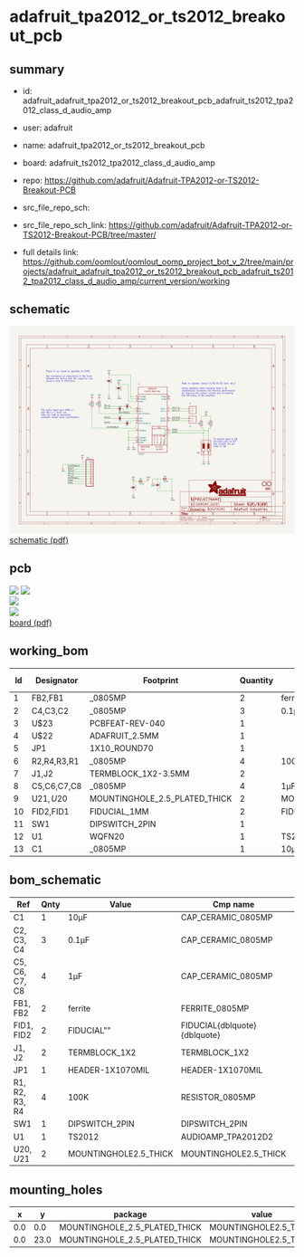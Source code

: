 # adafruit_tpa2012_or_ts2012_breakout_pcb
 
## summary 
* id: adafruit_adafruit_tpa2012_or_ts2012_breakout_pcb_adafruit_ts2012_tpa2012_class_d_audio_amp
* user: adafruit
* name: adafruit_tpa2012_or_ts2012_breakout_pcb
* board: adafruit_ts2012_tpa2012_class_d_audio_amp
* repo: https://github.com/adafruit/Adafruit-TPA2012-or-TS2012-Breakout-PCB



* src_file_repo_sch: 
* src_file_repo_sch_link: https://github.com/adafruit/Adafruit-TPA2012-or-TS2012-Breakout-PCB/tree/master/
* full details link: https://github.com/oomlout/oomlout_oomp_project_bot_v_2/tree/main/projects/adafruit_adafruit_tpa2012_or_ts2012_breakout_pcb_adafruit_ts2012_tpa2012_class_d_audio_amp/current_version/working  

## schematic  
![](working_schematic_600.png)  
[schematic (pdf)](working_schematic.pdf)  

## pcb  
![](working_3d_600.png) 
![](working_3d_front_600.png)  
![](working_3d_back_600.png)  
![](working_600.png)  
[board (pdf)](working.pdf)  

## working_bom
| Id | Designator | Footprint | Quantity | Designation | Supplier and ref |  | None | 
| --- | --- | --- | --- | --- | --- | --- | --- | 
| 1 | FB2,FB1 | _0805MP | 2 | ferrite |  |  | [''] | 
| 2 | C4,C3,C2 | _0805MP | 3 | 0.1µF |  |  | [''] | 
| 3 | U$23 | PCBFEAT-REV-040 | 1 |  |  |  | [''] | 
| 4 | U$22 | ADAFRUIT_2.5MM | 1 |  |  |  | [''] | 
| 5 | JP1 | 1X10_ROUND70 | 1 |  |  |  | [''] | 
| 6 | R2,R4,R3,R1 | _0805MP | 4 | 100K |  |  | [''] | 
| 7 | J1,J2 | TERMBLOCK_1X2-3.5MM | 2 |  |  |  | [''] | 
| 8 | C5,C6,C7,C8 | _0805MP | 4 | 1µF |  |  | [''] | 
| 9 | U$21,U$20 | MOUNTINGHOLE_2.5_PLATED_THICK | 2 | MOUNTINGHOLE2.5_THICK |  |  | [''] | 
| 10 | FID2,FID1 | FIDUCIAL_1MM | 2 | FIDUCIAL" |  |  | [''] | 
| 11 | SW1 | DIPSWITCH_2PIN | 1 |  |  |  | [''] | 
| 12 | U1 | WQFN20 | 1 | TS2012 |  |  | [''] | 
| 13 | C1 | _0805MP | 1 | 10µF |  |  | [''] | 


## bom_schematic
| Ref | Qnty | Value | Cmp name | Footprint | Description | Vendor | DNP | 
| --- | --- | --- | --- | --- | --- | --- | --- | 
| C1 | 1 | 10µF | CAP_CERAMIC_0805MP | working:_0805MP |  |  |  | 
| C2, C3, C4 | 3 | 0.1µF | CAP_CERAMIC_0805MP | working:_0805MP |  |  |  | 
| C5, C6, C7, C8 | 4 | 1µF | CAP_CERAMIC_0805MP | working:_0805MP |  |  |  | 
| FB1, FB2 | 2 | ferrite | FERRITE_0805MP | working:_0805MP |  |  |  | 
| FID1, FID2 | 2 | FIDUCIAL"" | FIDUCIAL{dblquote}{dblquote} | working:FIDUCIAL_1MM |  |  |  | 
| J1, J2 | 2 | TERMBLOCK_1X2 | TERMBLOCK_1X2 | working:TERMBLOCK_1X2-3.5MM |  |  |  | 
| JP1 | 1 | HEADER-1X1070MIL | HEADER-1X1070MIL | working:1X10_ROUND70 |  |  |  | 
| R1, R2, R3, R4 | 4 | 100K | RESISTOR_0805MP | working:_0805MP |  |  |  | 
| SW1 | 1 | DIPSWITCH_2PIN | DIPSWITCH_2PIN | working:DIPSWITCH_2PIN |  |  |  | 
| U1 | 1 | TS2012 | AUDIOAMP_TPA2012D2 | working:WQFN20 |  |  |  | 
| U$20, U$21 | 2 | MOUNTINGHOLE2.5_THICK | MOUNTINGHOLE2.5_THICK | working:MOUNTINGHOLE_2.5_PLATED_THICK |  |  |  | 


## mounting_holes
| x | y | package | value | ref | size | 
| --- | --- | --- | --- | --- | --- | 
| 0.0 | 0.0 | MOUNTINGHOLE_2.5_PLATED_THICK | MOUNTINGHOLE2.5_THICK | U$20 | m3 | 
| 0.0 | 23.0 | MOUNTINGHOLE_2.5_PLATED_THICK | MOUNTINGHOLE2.5_THICK | U$21 | m3 | 


